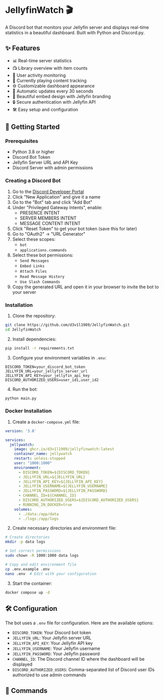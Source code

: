 # JellyfinWatch 🎬

A Discord bot that monitors your Jellyfin server and displays real-time statistics in a beautiful dashboard. Built with Python and Discord.py.

## ✨ Features

- 📊 Real-time server statistics
- 📺 Library overview with item counts
- 👥 User activity monitoring
- 🎥 Currently playing content tracking
- ⚙️ Customizable dashboard appearance
- 🔄 Automatic updates every 30 seconds
- 🎨 Beautiful embed design with Jellyfin branding
- 🔒 Secure authentication with Jellyfin API
- 🛠️ Easy setup and configuration

## 🚀 Getting Started

### Prerequisites

- Python 3.8 or higher
- Discord Bot Token
- Jellyfin Server URL and API Key
- Discord Server with admin permissions

### Creating a Discord Bot

1. Go to the [Discord Developer Portal](https://discord.com/developers/applications)
2. Click "New Application" and give it a name
3. Go to the "Bot" tab and click "Add Bot"
4. Under "Privileged Gateway Intents", enable:
   - PRESENCE INTENT
   - SERVER MEMBERS INTENT
   - MESSAGE CONTENT INTENT
5. Click "Reset Token" to get your bot token (save this for later)
6. Go to "OAuth2" → "URL Generator"
7. Select these scopes:
   - `bot`
   - `applications.commands`
8. Select these bot permissions:
   - `Send Messages`
   - `Embed Links`
   - `Attach Files`
   - `Read Message History`
   - `Use Slash Commands`
9. Copy the generated URL and open it in your browser to invite the bot to your server

### Installation

1. Clone the repository:
```bash
git clone https://github.com/d3v1l1989/JellyfinWatch.git
cd JellyfinWatch
```

2. Install dependencies:
```bash
pip install -r requirements.txt
```

3. Configure your environment variables in `.env`:
```env
DISCORD_TOKEN=your_discord_bot_token
JELLYFIN_URL=your_jellyfin_server_url
JELLYFIN_API_KEY=your_jellyfin_api_key
DISCORD_AUTHORIZED_USERS=user_id1,user_id2
```

4. Run the bot:
```bash
python main.py
```

### Docker Installation

1. Create a `docker-compose.yml` file:
```yaml
version: '3.8'

services:
  jellywatch:
    image: ghcr.io/d3v1l1989/jellyfinwatch:latest
    container_name: jellywatch
    restart: unless-stopped
    user: "1000:1000"
    environment:
      - DISCORD_TOKEN=${DISCORD_TOKEN}
      - JELLYFIN_URL=${JELLYFIN_URL}
      - JELLYFIN_API_KEY=${JELLYFIN_API_KEY}
      - JELLYFIN_USERNAME=${JELLYFIN_USERNAME}
      - JELLYFIN_PASSWORD=${JELLYFIN_PASSWORD}
      - CHANNEL_ID=${CHANNEL_ID}
      - DISCORD_AUTHORIZED_USERS=${DISCORD_AUTHORIZED_USERS}
      - RUNNING_IN_DOCKER=true
    volumes:
      - ./data:/app/data
      - ./logs:/app/logs
```

2. Create necessary directories and environment file:
```bash
# Create directories
mkdir -p data logs

# Set correct permissions
sudo chown -R 1000:1000 data logs

# Copy and edit environment file
cp .env.example .env
nano .env  # Edit with your configuration
```

3. Start the container:
```bash
docker compose up -d
```

## 🛠️ Configuration

The bot uses a `.env` file for configuration. Here are the available options:

- `DISCORD_TOKEN`: Your Discord bot token
- `JELLYFIN_URL`: Your Jellyfin server URL
- `JELLYFIN_API_KEY`: Your Jellyfin API key
- `JELLYFIN_USERNAME`: Your Jellyfin username
- `JELLYFIN_PASSWORD`: Your Jellyfin password
- `CHANNEL_ID`: The Discord channel ID where the dashboard will be displayed
- `DISCORD_AUTHORIZED_USERS`: Comma-separated list of Discord user IDs authorized to use admin commands

## 🤖 Commands